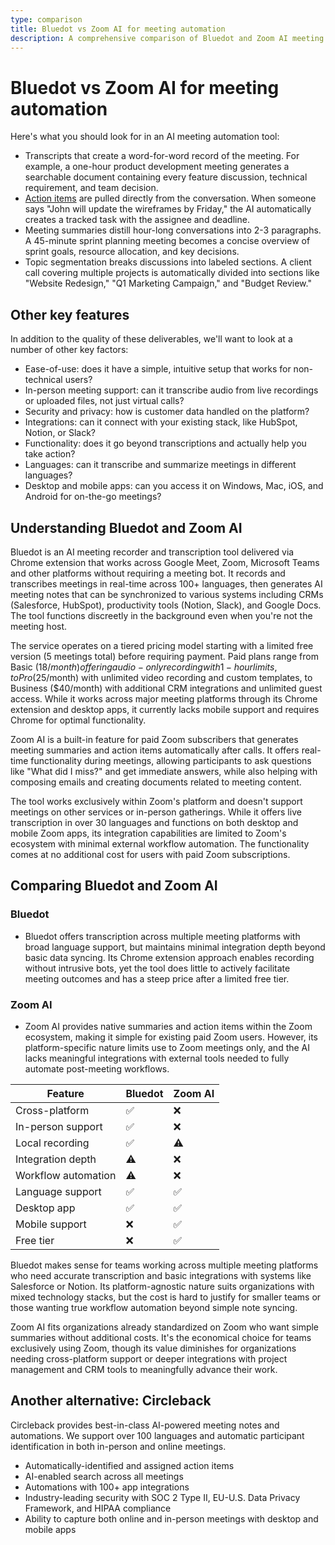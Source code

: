 ```yaml
---
type: comparison
title: Bluedot vs Zoom AI for meeting automation
description: A comprehensive comparison of Bluedot and Zoom AI meeting automation tools, evaluating transcription quality, action item tracking, meeting summaries, and additional features like ease-of-use, platform support, security, and integrations.
---
```


# Bluedot vs Zoom AI for meeting automation

Here's what you should look for in an AI meeting automation tool:  
* Transcripts that create a word-for-word record of the meeting. For example, a one-hour product development meeting generates a searchable document containing every feature discussion, technical requirement, and team decision.
* [Action items](/releases/add-action-items-to-meetings) are pulled directly from the conversation. When someone says "John will update the wireframes by Friday," the AI automatically creates a tracked task with the assignee and deadline.
* Meeting summaries distill hour-long conversations into 2-3 paragraphs. A 45-minute sprint planning meeting becomes a concise overview of sprint goals, resource allocation, and key decisions.
* Topic segmentation breaks discussions into labeled sections. A client call covering multiple projects is automatically divided into sections like "Website Redesign," "Q1 Marketing Campaign," and "Budget Review."

## Other key features
In addition to the quality of these deliverables, we'll want to look at a number of other key factors:
* Ease-of-use: does it have a simple, intuitive setup that works for non-technical users?
* In-person meeting support: can it transcribe audio from live recordings or uploaded files, not just virtual calls?
* Security and privacy: how is customer data handled on the platform?
* Integrations: can it connect with your existing stack, like HubSpot, Notion, or Slack?
* Functionality: does it go beyond transcriptions and actually help you take action?
* Languages: can it transcribe and summarize meetings in different languages?
* Desktop and mobile apps: can you access it on Windows, Mac, iOS, and Android for on-the-go meetings?

## Understanding Bluedot and Zoom AI
Bluedot is an AI meeting recorder and transcription tool delivered via Chrome extension that works across Google Meet, Zoom, Microsoft Teams and other platforms without requiring a meeting bot. It records and transcribes meetings in real-time across 100+ languages, then generates AI meeting notes that can be synchronized to various systems including CRMs (Salesforce, HubSpot), productivity tools (Notion, Slack), and Google Docs. The tool functions discreetly in the background even when you're not the meeting host.

The service operates on a tiered pricing model starting with a limited free version (5 meetings total) before requiring payment. Paid plans range from Basic ($18/month) offering audio-only recording with 1-hour limits, to Pro ($25/month) with unlimited video recording and custom templates, to Business ($40/month) with additional CRM integrations and unlimited guest access. While it works across major meeting platforms through its Chrome extension and desktop apps, it currently lacks mobile support and requires Chrome for optimal functionality.

Zoom AI is a built-in feature for paid Zoom subscribers that generates meeting summaries and action items automatically after calls. It offers real-time functionality during meetings, allowing participants to ask questions like "What did I miss?" and get immediate answers, while also helping with composing emails and creating documents related to meeting content.

The tool works exclusively within Zoom's platform and doesn't support meetings on other services or in-person gatherings. While it offers live transcription in over 30 languages and functions on both desktop and mobile Zoom apps, its integration capabilities are limited to Zoom's ecosystem with minimal external workflow automation. The functionality comes at no additional cost for users with paid Zoom subscriptions.

## Comparing Bluedot and Zoom AI

### Bluedot

* Bluedot offers transcription across multiple meeting platforms with broad language support, but maintains minimal integration depth beyond basic data syncing. Its Chrome extension approach enables recording without intrusive bots, yet the tool does little to actively facilitate meeting outcomes and has a steep price after a limited free tier.

### Zoom AI

* Zoom AI provides native summaries and action items within the Zoom ecosystem, making it simple for existing paid Zoom users. However, its platform-specific nature limits use to Zoom meetings only, and the AI lacks meaningful integrations with external tools needed to fully automate post-meeting workflows.

| Feature | Bluedot | Zoom AI |
|---------|---------|---------|
| Cross-platform | ✅ | ❌ |
| In-person support | ✅ | ❌ |
| Local recording | ✅ | ⚠️ |
| Integration depth | ⚠️ | ❌ |
| Workflow automation | ⚠️ | ❌ |
| Language support | ✅ | ✅ |
| Desktop app | ✅ | ✅ |
| Mobile support | ❌ | ✅ |
| Free tier | ❌ | ✅ |

Bluedot makes sense for teams working across multiple meeting platforms who need accurate transcription and basic integrations with systems like Salesforce or Notion. Its platform-agnostic nature suits organizations with mixed technology stacks, but the cost is hard to justify for smaller teams or those wanting true workflow automation beyond simple note syncing.

Zoom AI fits organizations already standardized on Zoom who want simple summaries without additional costs. It's the economical choice for teams exclusively using Zoom, though its value diminishes for organizations needing cross-platform support or deeper integrations with project management and CRM tools to meaningfully advance their work.

## Another alternative: Circleback
Circleback provides best-in-class AI-powered meeting notes and automations. We support over 100 languages and automatic participant identification in both in-person and online meetings.
* Automatically-identified and assigned action items
* AI-enabled search across all meetings
* Automations with 100+ app integrations
* Industry-leading security with SOC 2 Type II, EU-U.S. Data Privacy Framework, and HIPAA compliance
* Ability to capture both online and in-person meetings with desktop and mobile apps